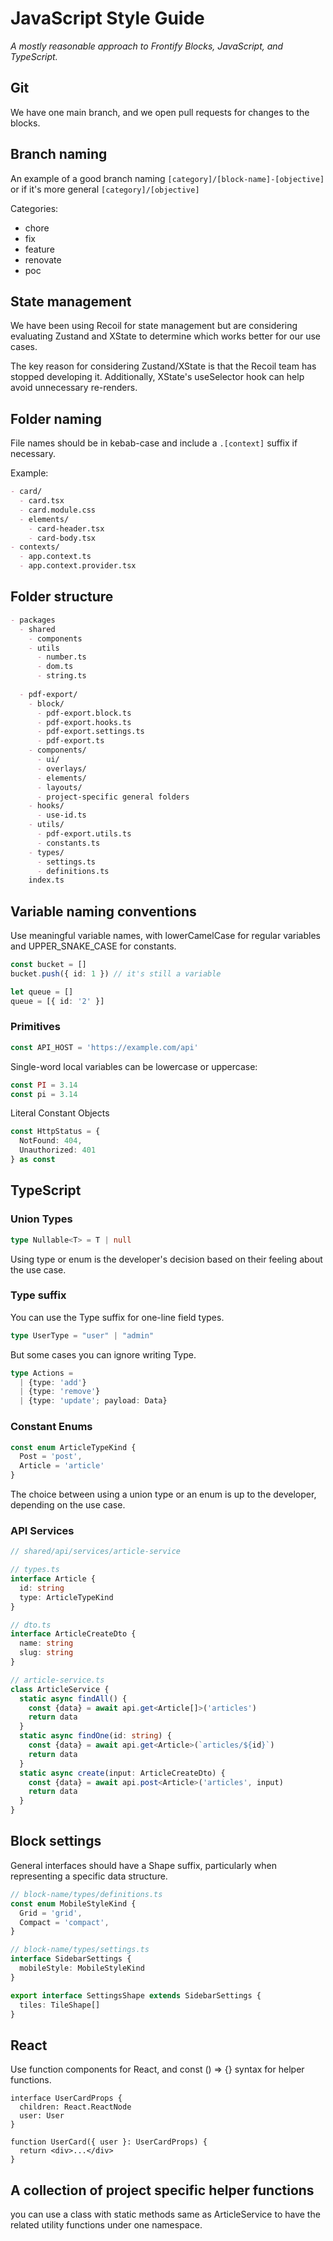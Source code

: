 # JavaScript Style Guide

_A mostly reasonable approach to Frontify Blocks, JavaScript, and TypeScript._

## Git

We have one main branch, and we open pull requests for changes to the blocks.

## Branch naming

An example of a good branch naming `[category]/[block-name]-[objective]` or if it's more general `[category]/[objective]`

Categories:

* chore
* fix
* feature
* renovate
* poc

## State management

We have been using Recoil for state management but are considering evaluating Zustand and XState to determine which works better for our use cases.

The key reason for considering Zustand/XState is that the Recoil team has stopped developing it. Additionally, XState's useSelector hook can help avoid unnecessary re-renders.

## Folder naming

File names should be in kebab-case and include a `.[context]` suffix if necessary.

Example:

```md
- card/
  - card.tsx
  - card.module.css
  - elements/
    - card-header.tsx
    - card-body.tsx
- contexts/
  - app.context.ts
  - app.context.provider.tsx
```

## Folder structure

```md
- packages
  - shared
    - components
    - utils
      - number.ts
      - dom.ts
      - string.ts
  
  - pdf-export/
    - block/
      - pdf-export.block.ts
      - pdf-export.hooks.ts
      - pdf-export.settings.ts
      - pdf-export.ts
    - components/
      - ui/
      - overlays/
      - elements/
      - layouts/
      - project-specific general folders
    - hooks/
      - use-id.ts
    - utils/
      - pdf-export.utils.ts
      - constants.ts
    - types/
      - settings.ts
      - definitions.ts
    index.ts
```
  
## Variable naming conventions

Use meaningful variable names, with lowerCamelCase for regular variables and UPPER_SNAKE_CASE for constants.

```ts
const bucket = []
bucket.push({ id: 1 }) // it's still a variable

let queue = []
queue = [{ id: '2' }]
```

### Primitives

```ts
const API_HOST = 'https://example.com/api'
```

Single-word local variables can be lowercase or uppercase:

```ts
const PI = 3.14
const pi = 3.14
````

Literal Constant Objects

```ts
const HttpStatus = {
  NotFound: 404,
  Unauthorized: 401
} as const
```

## TypeScript

### Union Types

```ts
type Nullable<T> = T | null
```

Using type or enum is the developer's decision based on their feeling about the use case.

### Type suffix

You can use the Type suffix for one-line field types.

```ts
type UserType = "user" | "admin"
```

But some cases you can ignore writing Type.

```ts
type Actions =
  | {type: 'add'}
  | {type: 'remove'}
  | {type: 'update'; payload: Data}
```

### Constant Enums

```ts
const enum ArticleTypeKind {
  Post = 'post',
  Article = 'article'
}
```

The choice between using a union type or an enum is up to the developer, depending on the use case.

### API Services

```ts
// shared/api/services/article-service

// types.ts
interface Article {
  id: string
  type: ArticleTypeKind
}

// dto.ts
interface ArticleCreateDto {
  name: string
  slug: string
}

// article-service.ts
class ArticleService {
  static async findAll() {
    const {data} = await api.get<Article[]>('articles')
    return data
  }
  static async findOne(id: string) {
    const {data} = await api.get<Article>(`articles/${id}`)
    return data
  }
  static async create(input: ArticleCreateDto) {
    const {data} = await api.post<Article>('articles', input)
    return data
  }
}
```

## Block settings

General interfaces should have a Shape suffix, particularly when representing a specific data structure.

```ts
// block-name/types/definitions.ts
const enum MobileStyleKind {
  Grid = 'grid',
  Compact = 'compact',
}

// block-name/types/settings.ts
interface SidebarSettings {
  mobileStyle: MobileStyleKind
}

export interface SettingsShape extends SidebarSettings {
  tiles: TileShape[]
}
```

## React

Use function components for React, and const () => {} syntax for helper functions.

```tsx
interface UserCardProps {
  children: React.ReactNode
  user: User
}

function UserCard({ user }: UserCardProps) {
  return <div>...</div>
}
```

## A collection of project specific helper functions

you can use a class with static methods same as ArticleService to have the related utility functions under one namespace.
